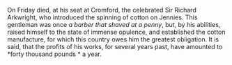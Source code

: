 On Friday died, at his seat at Cromford, the celebrated Sir Richard Arkwright, who introduced the spinning of cotton on Jennies. This gentleman was once *a barber that shaved at a penny*, but, by his abilities, raised himself to the state of immense opulence, and established the cotton manufacture, for which this country owes him the greatest obligation. It is said, that the profits of his works, for several years past, have amounted to *forty thousand pounds * a year.

